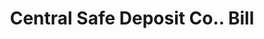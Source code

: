---
doi: 10.7916/D8WW8VVN
date_other: '1890'
date_other_textual: 1890-1899
form: printed ephemera
genre:
- Invoices
name:
- Central Safe Deposit Co.
object_in_context_url: https://biggert.cul.columbia.edu/items/view/ave_biggert_01654
subject_hierarchical_geographic:
- New York, New York, United States
subject_name:
- Central Safe Deposit Co.
title: Central Safe Deposit Co.. Bill
sort_title: Central Safe Deposit Co.. Bill
call_number: ave_biggert_01654
coordinates:
- 40.71277777777778,-74.00583333333333
pid: ave_biggert_01654
identifiers: ave_biggert_01654
thumbnail: false
permalink: /biggert/ave_biggert_01654/
layout: iiif-image-page
---